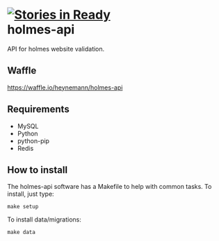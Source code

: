 [![Stories in Ready](https://badge.waffle.io/heynemann/holmes-api.png?label=ready)](https://waffle.io/heynemann/holmes-api)  
holmes-api
==========

API for holmes website validation.

Waffle
------

https://waffle.io/heynemann/holmes-api

Requirements
------------

* MySQL
* Python
* python-pip
* Redis

How to install
--------------

The holmes-api software has a Makefile to help with common tasks. To install, just type:

    make setup

To install data/migrations:

    make data
